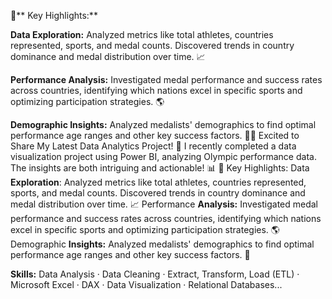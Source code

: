 🎯** Key Highlights:**

**Data Exploration:** Analyzed metrics like total athletes, countries represented, sports, and medal counts. Discovered trends in country dominance and medal distribution over time. 📈

**Performance Analysis:** Investigated medal performance and success rates across countries, identifying which nations excel in specific sports and optimizing participation strategies. 🌎

**Demographic Insights:** Analyzed medalists' demographics to find optimal performance age ranges and other key success factors. 👥🚀 Excited to Share My Latest Data Analytics Project! 🚀 I recently completed a data visualization project using Power BI, analyzing Olympic performance data. The insights are both intriguing and actionable! 📊 🎯 Key Highlights: Data **Exploration**: Analyzed metrics like total athletes, countries represented, sports, and medal counts. Discovered trends in country dominance and medal distribution over time. 📈 Performance **Analysis:** Investigated medal performance and success rates across countries, identifying which nations excel in specific sports and optimizing participation strategies. 🌎 Demographic **Insights:** Analyzed medalists' demographics to find optimal performance age ranges and other key success factors. 👥

**Skills:** Data Analysis · Data Cleaning · Extract, Transform, Load (ETL) · Microsoft Excel · DAX · Data Visualization · Relational Databases...
